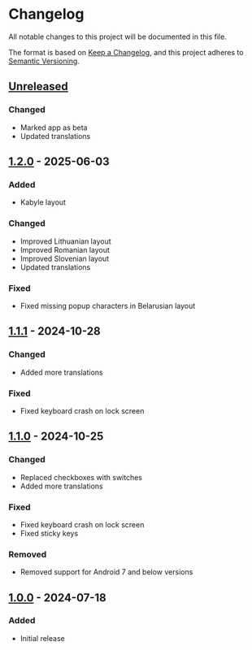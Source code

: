 # Changelog

All notable changes to this project will be documented in this file.

The format is based on [Keep a Changelog](https://keepachangelog.com/en/1.1.0/),
and this project adheres to [Semantic Versioning](https://semver.org/spec/v2.0.0.html).

## [Unreleased]

### Changed

- Marked app as beta
- Updated translations

## [1.2.0] - 2025-06-03

### Added

- Kabyle layout

### Changed

- Improved Lithuanian layout
- Improved Romanian layout
- Improved Slovenian layout
- Updated translations

### Fixed

- Fixed missing popup characters in Belarusian layout

## [1.1.1] - 2024-10-28

### Changed

- Added more translations

### Fixed

- Fixed keyboard crash on lock screen

## [1.1.0] - 2024-10-25

### Changed

- Replaced checkboxes with switches
- Added more translations

### Fixed

- Fixed keyboard crash on lock screen
- Fixed sticky keys

### Removed

- Removed support for Android 7 and below versions

## [1.0.0] - 2024-07-18

### Added

- Initial release

[Unreleased]: https://github.com/FossifyOrg/Keyboard/compare/1.2.0...HEAD
[1.2.0]: https://github.com/FossifyOrg/Keyboard/compare/1.1.1...1.2.0
[1.1.1]: https://github.com/FossifyOrg/Keyboard/compare/1.1.0...1.1.1
[1.1.0]: https://github.com/FossifyOrg/Keyboard/compare/1.0.0...1.1.0
[1.0.0]: https://github.com/FossifyOrg/Keyboard/releases/tag/1.0.0
